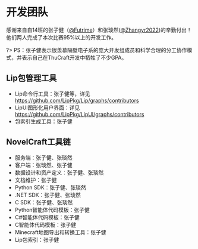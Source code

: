 # 开发~~团队~~

感谢来自自14班的张子健（[@Futrime](https://github.com/Futrime)）和张琰然([@Zhangyr2022](https://github.com/Zhangyr2022))的辛勤付出！他们两人完成了本次比赛95%以上的开发工作。

?> PS：张子健表示很羡慕隔壁电子系的庞大开发组成员和科学合理的分工协作模式，并表示自己在ThuCraft开发中牺牲了不少GPA。

## Lip包管理工具

- Lip命令行工具：张子健等，详见<https://github.com/LipPkg/Lip/graphs/contributors>
- LipUI图形化用户界面：详见<https://github.com/LipPkg/LipUI/graphs/contributors>
- 包索引生成工具：张子健

## NovelCraft工具链

- 服务端：张子健、张琰然
- 客户端：张琰然、张子健
- 数据设计和资产定义：张子健、张琰然
- 文档维护：张子健
- Python SDK：张子健、张琰然
- .NET SDK：张子健、张琰然
- C SDK：张子健、张琰然
- Python智能体代码模板：张子健
- C#智能体代码模板：张子健
- C智能体代码模板：张子健
- Minecraft地图导出和转换工具：张子健
- Lip包索引：张子健